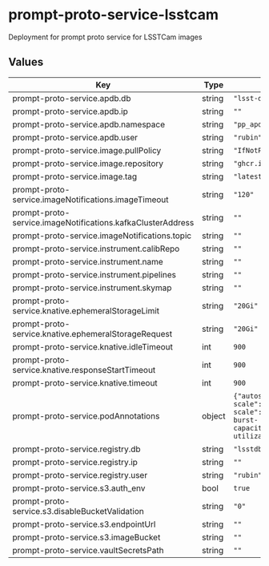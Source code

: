 # prompt-proto-service-lsstcam

Deployment for prompt proto service for LSSTCam images

## Values

| Key | Type | Default | Description |
|-----|------|---------|-------------|
| prompt-proto-service.apdb.db | string | `"lsst-devl"` |  |
| prompt-proto-service.apdb.ip | string | `""` |  |
| prompt-proto-service.apdb.namespace | string | `"pp_apdb"` |  |
| prompt-proto-service.apdb.user | string | `"rubin"` |  |
| prompt-proto-service.image.pullPolicy | string | `"IfNotPresent"` |  |
| prompt-proto-service.image.repository | string | `"ghcr.io/lsst-dm/prompt-proto-service"` |  |
| prompt-proto-service.image.tag | string | `"latest"` |  |
| prompt-proto-service.imageNotifications.imageTimeout | string | `"120"` |  |
| prompt-proto-service.imageNotifications.kafkaClusterAddress | string | `""` |  |
| prompt-proto-service.imageNotifications.topic | string | `""` |  |
| prompt-proto-service.instrument.calibRepo | string | `""` |  |
| prompt-proto-service.instrument.name | string | `""` |  |
| prompt-proto-service.instrument.pipelines | string | `""` |  |
| prompt-proto-service.instrument.skymap | string | `""` |  |
| prompt-proto-service.knative.ephemeralStorageLimit | string | `"20Gi"` |  |
| prompt-proto-service.knative.ephemeralStorageRequest | string | `"20Gi"` |  |
| prompt-proto-service.knative.idleTimeout | int | `900` |  |
| prompt-proto-service.knative.responseStartTimeout | int | `900` |  |
| prompt-proto-service.knative.timeout | int | `900` |  |
| prompt-proto-service.podAnnotations | object | `{"autoscaling.knative.dev/max-scale":"600","autoscaling.knative.dev/min-scale":"10","autoscaling.knative.dev/target-burst-capacity":"-1","autoscaling.knative.dev/target-utilization-percentage":"60","revision":"1"}` | Annotations for the prompt-proto-service pod |
| prompt-proto-service.registry.db | string | `"lsstdb1"` |  |
| prompt-proto-service.registry.ip | string | `""` |  |
| prompt-proto-service.registry.user | string | `"rubin"` |  |
| prompt-proto-service.s3.auth_env | bool | `true` |  |
| prompt-proto-service.s3.disableBucketValidation | string | `"0"` |  |
| prompt-proto-service.s3.endpointUrl | string | `""` |  |
| prompt-proto-service.s3.imageBucket | string | `""` |  |
| prompt-proto-service.vaultSecretsPath | string | `""` |  |
